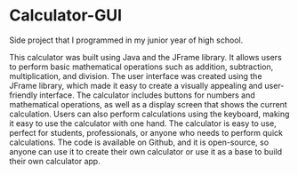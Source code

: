 # Calculator-GUI
Side project that I programmed in my junior year of high school.

This calculator was built using Java and the JFrame library. It allows users to perform basic mathematical operations such as addition, subtraction, multiplication, and division. The user interface was created using the JFrame library, which made it easy to create a visually appealing and user-friendly interface. The calculator includes buttons for numbers and mathematical operations, as well as a display screen that shows the current calculation. Users can also perform calculations using the keyboard, making it easy to use the calculator with one hand. The calculator is easy to use, perfect for students, professionals, or anyone who needs to perform quick calculations. The code is available on Github, and it is open-source, so anyone can use it to create their own calculator or use it as a base to build their own calculator app.
